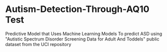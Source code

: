 # Autism-Detection-Through-AQ10 Test
Predictive Model that Uses Machine Learning Models To predict ASD using "Autistic Spectrum Disorder Screening Data for Adult And Toddels" public dataset from the 
UCI repository
